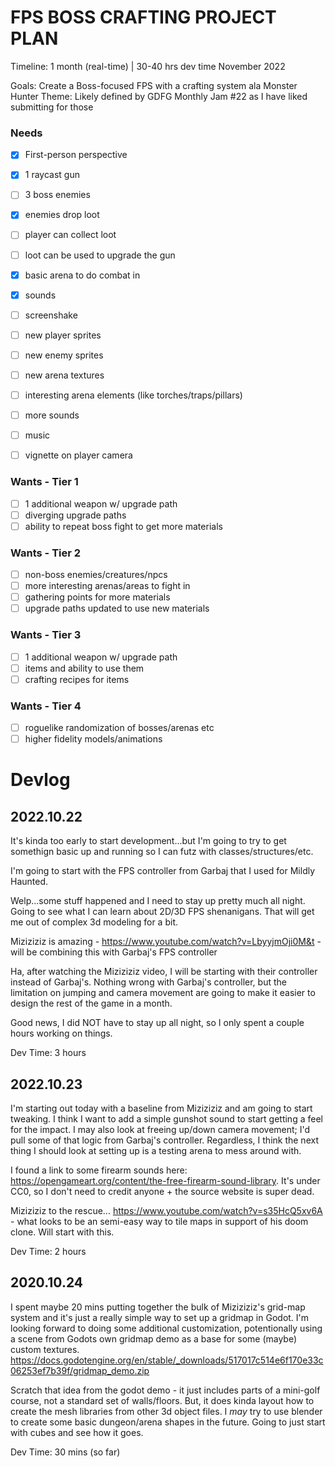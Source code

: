 # FPS BOSS CRAFTING PROJECT PLAN

Timeline: 1 month (real-time) | 30-40 hrs dev time
November 2022

Goals: Create a Boss-focused FPS with a crafting system ala Monster Hunter
Theme: Likely defined by GDFG Monthly Jam #22 as I have liked submitting for those

### Needs

- [x] First-person perspective
- [x] 1 raycast gun
- [ ] 3 boss enemies
- [x] enemies drop loot
- [ ] player can collect loot
- [ ] loot can be used to upgrade the gun
- [x] basic arena to do combat in
- [x] sounds
- [ ] screenshake

- [ ] new player sprites
- [ ] new enemy sprites
- [ ] new arena textures
- [ ] interesting arena elements (like torches/traps/pillars)
- [ ] more sounds
- [ ] music
- [ ] vignette on player camera

### Wants - Tier 1

- [ ] 1 additional weapon w/ upgrade path
- [ ] diverging upgrade paths
- [ ] ability to repeat boss fight to get more materials

### Wants - Tier 2

- [ ] non-boss enemies/creatures/npcs
- [ ] more interesting arenas/areas to fight in
- [ ] gathering points for more materials
- [ ] upgrade paths updated to use new materials

### Wants - Tier 3

- [ ] 1 additional weapon w/ upgrade path
- [ ] items and ability to use them
- [ ] crafting recipes for items

### Wants - Tier 4

- [ ] roguelike randomization of bosses/arenas etc
- [ ] higher fidelity models/animations

# Devlog

## 2022.10.22

It's kinda too early to start development...but I'm going to try to get somethign basic up and running so I can futz with classes/structures/etc.

I'm going to start with the FPS controller from Garbaj that I used for Mildly Haunted.

Welp...some stuff happened and I need to stay up pretty much all night. Going to see what I can learn about 2D/3D FPS shenanigans. That will get me out of complex 3d modeling for a bit.

Miziziziz is amazing - https://www.youtube.com/watch?v=LbyyjmOji0M&t - will be combining this with Garbaj's FPS controller

Ha, after watching the Miziziziz video, I will be starting with their controller instead of Garbaj's. Nothing wrong with Garbaj's controller, but the limitation on jumping and camera movement are going to make it easier to design the rest of the game in a month.

Good news, I did NOT have to stay up all night, so I only spent a couple hours working on things.

Dev Time: 3 hours

## 2022.10.23

I'm starting out today with a baseline from Miziziziz and am going to start tweaking. I think I want to add a simple gunshot sound to start getting a feel for the impact. I may also look at freeing up/down camera movement; I'd pull some of that logic from Garbaj's controller. Regardless, I think the next thing I should look at setting up is a testing arena to mess around with.

I found a link to some firearm sounds here: https://opengameart.org/content/the-free-firearm-sound-library. It's under CC0, so I don't need to credit anyone + the source website is super dead.

Miziziziz to the rescue... https://www.youtube.com/watch?v=s35HcQ5xv6A - what looks to be an semi-easy way to tile maps in support of his doom clone. Will start with this.

Dev Time: 2 hours

## 2020.10.24

I spent maybe 20 mins putting together the bulk of Miziziziz's grid-map system and it's just a really simple way to set up a gridmap in Godot. I'm looking forward to doing some additional customization, potentionally using a scene from Godots own gridmap demo as a base for some (maybe) custom textures. https://docs.godotengine.org/en/stable/_downloads/517017c514e6f170e33c06253ef7b39f/gridmap_demo.zip

Scratch that idea from the godot demo - it just includes parts of a mini-golf course, not a standard set of walls/floors. But, it does kinda layout how to create the mesh libraries from other 3d object files. I _may_ try to use blender to create some basic dungeon/arena shapes in the future. Going to just start with cubes and see how it goes.

Dev Time: 30 mins (so far)
